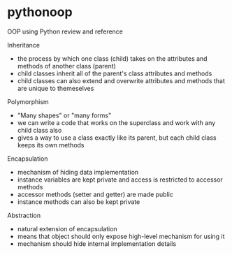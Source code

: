 # pythonoop
OOP using Python review and reference

Inheritance
- the process by which one class (child) takes on the attributes and methods of another class (parent)
- child classes inherit all of the parent's class attributes and methods
- child classes can also extend and overwrite attributes and methods that are unique to themeselves

Polymorphism
- "Many shapes" or "many forms"
- we can write a code that works on the superclass and work with any child class also
- gives a way to use a class exactly like its parent, but each child class keeps its own methods 

Encapsulation
- mechanism of hiding data implementation
- instance variables are kept private and access is restricted to accessor methods
- accessor methods (setter and getter) are made public
- instance methods can also be kept private

Abstraction
- natural extension of encapsulation
- means that object should only expose high-level mechanism for using it
- mechanism should hide internal implementation details
